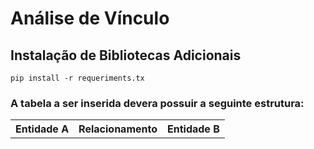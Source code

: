 
# <h1>Análise de Vínculo</h1>



## Instalação de Bibliotecas Adicionais

```
pip install -r requeriments.tx
```

### A tabela a ser inserida devera possuir a seguinte estrutura:

<p>
 <table> <tr> <th>Entidade A</th> <th>Relacionamento</th> <th>Entidade B</th> </tr> </table>
</p>

